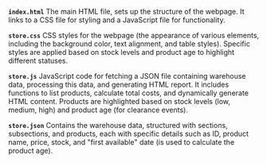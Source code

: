 **`index.html`** The main HTML file, sets up the structure of the webpage. It links to a CSS file for styling and a JavaScript file for functionality.

**`store.css`** CSS styles for the webpage (the appearance of various elements, including the background color, text alignment, and table styles). Specific styles are applied based on stock levels and product age to highlight different statuses.

**`store.js`** JavaScript code for fetching a JSON file containing warehouse data, processing this data, and generating HTML report. It includes functions to list products, calculate total costs, and dynamically generate HTML content. Products are highlighted based on stock levels (low, medium, high) and product age (for clearance events).

**`store.json`** Contains the warehouse data, structured with sections, subsections, and products, each with specific details such as ID, product name, price, stock, and "first available" date (is used to calculate the product age).
